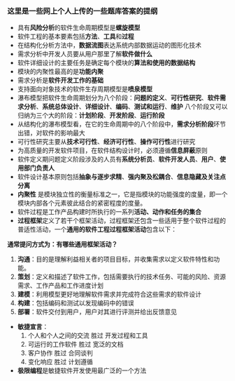 ### 这里是一些网上个人上传的一些题库答案的提纲

- 具有**风险分析**的软件生命周期模型是**螺旋模型**
- 软件工程的基本要素包括**方法**、**工具**和**过程**
- 在结构化分析方法中，**数据流图**表达系统内部数据运动的图形化技术
- 需求分析中开发人员要从用户那里了解**软件做什么**
- 软件详细设计的主要任务是确定每个模块的**算法和使用的数据结构**
- 模块的内聚性最高的是**功能内聚**
- 需求分析是**软件开发工作的基础**
- 支持面向对象技术的软件生存周期模型是**喷泉模型**
- 瀑布模型把软件生命周期划分为八个阶段：**问题的定义**、**可行性研究**、**软件需求分析**、**系统总体设计**、**详细设计**、**编码**、**测试和运行**、**维护** 八个阶段又可以归纳为三个大的阶段：**计划阶段**、**开发阶段**、**运行阶段**
- 从结构化的瀑布模型看，在它的生命周期中的八个阶段中，**需求分析阶段**环节出错，对软件的影响最大
- 可行性研究主要从**技术可行性**、**经济可行性**、**操作可行性**进行研究
- 为高质量的开发软件项目，在软件结构设计时，必须遵循**信息屏蔽**原则
- 软件定义期问题定义阶段涉及的人员有**系统分析员**、**软件开发人员**、**用户**、**使用部门负责人**
- 软件设计基本原则包括**抽象与逐步求精**、**强内聚及松耦合**、**信息隐藏及关注点分离**
- **内聚性** 是模块独立性的衡量标准之一，它是指模块的功能强度的度量，即一个模块内部各个元素彼此结合的紧密程度的度量。
- 软件过程是工作产品构建时所执行的一系列**活动、动作和任务的集合**
- **过程框架**定义了若干个框架活动，过程框架还包含一些适用于整个软件过程的普适性活动，一个**通用的软件工程过程框架活动**包含以下：

**通常提问方式为：有哪些通用框架活动？**

1. **沟通**：目的是理解利益相关者的项目目标，并收集需求以定义软件特性和功能。
2. **策划**：定义和描述了软件工作，包括需要执行的技术任务、可能的风险、资源需求、工作产品和工作进度计划
3. **建模**：利用模型更好地理解软件需求并完成符合这些需求的软件设计
4. **构建**：包括编码和测试以发现编码中的错误
5. **部署**：软件交付到用户，用户对其进行评测并给出反馈意见

- **敏捷宣言**：
  1. 个人和个人之间的交流 胜过 开发过程和工具
  2. 可运行的工作软件 胜过 宽泛的文档
  3. 客户协作 胜过 合同谈判
  4. 变化响应 胜过 计划遵循
- **极限编程**是敏捷软件开发使用最广泛的一个方法

